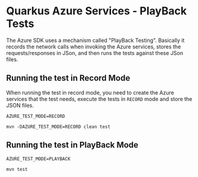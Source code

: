 # Quarkus Azure Services - PlayBack Tests

The Azure SDK uses a mechanism called "PlayBack Testing".
Basically it records the network calls when invoking the Azure services, stores the requests/responses in JSon, and then runs the tests against these JSon files.

## Running the test in Record Mode

When running the test in record mode, you need to create the Azure services that the test needs, execute the tests in `RECORD` mode and store the JSON files.

```
AZURE_TEST_MODE=RECORD 

mvn -DAZURE_TEST_MODE=RECORD clean test
```

## Running the test in PlayBack Mode

```
AZURE_TEST_MODE=PLAYBACK 

mvn test
```
